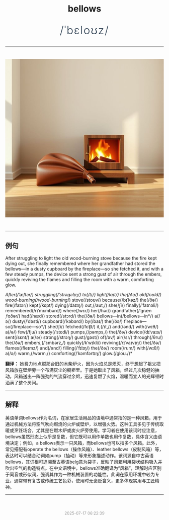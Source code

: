 <div align="center">

# bellows

<div style="margin: 30px 0;">
<h1 style="font-size: 2.5em; font-weight: 300; letter-spacing: 2px; margin: 0; color: #2c3e50;">
/ˈbɛloʊz/
</h1>
</div>

</div>

---

<div align="center" style="margin: 40px 0;">

![bellows](images/bellows.png)

</div>

---

## 例句

After struggling to light the old wood-burning stove because the fire kept dying out, she finally remembered where her grandfather had stored the bellows—in a dusty cupboard by the fireplace—so she fetched it, and with a few steady pumps, the device sent a strong gust of air through the embers, quickly reviving the flames and filling the room with a warm, comforting glow.

*After(/ˈæftər/) struggling(/ˈstrəgəlɪŋ/) to(/tɪ/) light(/laɪt/) the(/ðə/) old(/oʊld/) wood-burning(/wood-burning*/) stove(/stoʊv/) because(/bɪˈkəz/) the(/ðə/) fire(/faɪər/) kept(/kɛpt/) dying(/daɪɪŋ/) out,(/aʊt,/) she(/ʃi/) finally(/ˈfaɪnəli/) remembered(/rɪˈmɛmbərd/) where(/wɛr/) her(/hər/) grandfather(/ˈgrænˌfɑðər/) had(/hæd/) stored(/stɔrd/) the(/ðə/) bellows—in(/bellows—in*/) a(/ə/) dusty(/ˈdəsti/) cupboard(/ˈkəbərd/) by(/baɪ/) the(/ðə/) fireplace—so(/fireplace—so*/) she(/ʃi/) fetched(/fɛʧt/) it,(/ɪt,/) and(/ənd/) with(/wɪθ/) a(/ə/) few(/fju/) steady(/ˈstɛdi/) pumps,(/pəmps,/) the(/ðə/) device(/dɪˈvaɪs/) sent(/sɛnt/) a(/ə/) strong(/strɔŋ/) gust(/gəst/) of(/əv/) air(/ɛr/) through(/θru/) the(/ðə/) embers,(/ˈɛmbərz,/) quickly(/kˈwɪkli/) reviving(/rɪˈvaɪvɪŋ/) the(/ðə/) flames(/fleɪmz/) and(/ənd/) filling(/ˈfɪlɪŋ/) the(/ðə/) room(/rum/) with(/wɪθ/) a(/ə/) warm,(/wɔrm,/) comforting(/ˈkəmfərtɪŋ/) glow.(/gloʊ./)*

**翻译：** 她费力地点燃那台旧的木柴炉火，因为火焰总是熄灭，终于想起了祖父把风箱放在壁炉旁一个布满灰尘的橱柜里。于是她取出了风箱，经过几次稳健的抽动，风箱送出一阵强劲的气流穿过余烬，迅速复燃了火焰，温暖而宜人的光辉顿时洒满了整个房间。

---

## 解释

英语单词bellows作为名词，在家居生活用品的语境中通常指的是一种风箱，用于通过机械方法将空气吹向燃烧的火炉或壁炉，以增强火势。这种工具多见于传统取暖或烹饪场合，尤其是在燃木炉或炭火炉旁使用。学习者在使用该词时应注意，bellows虽然形态上似乎是复数，但它既可以用作单数也用作复数，具体含义由语境决定；例如，a bellows表示一只风箱，而bellows也可以指多个风箱。此外，常见搭配有operate the bellows（操作风箱）、leather bellows（皮制风箱）等，表达时可以结合动词如pump（抽动）等来形象描述动作。该词源自中古英语bellows，其词根可追溯至古英语belg意为袋子，反映了风箱利用袋状结构吸入并吹出空气的构造特点。在中文语境中，bellows准确翻译为“风箱”，理解时应区别于同音或形似词，强调其作为一种机械装置的功能性。此词在家用环境中较为专业，通常带有复古或传统工艺色彩，使用时无褒贬含义，更多体现实用与工匠精神。


---

<div align="center" style="margin-top: 50px;">
<small style="color: #999; font-size: 0.9em;">2025-07-17 06:22:39</small>
</div>
